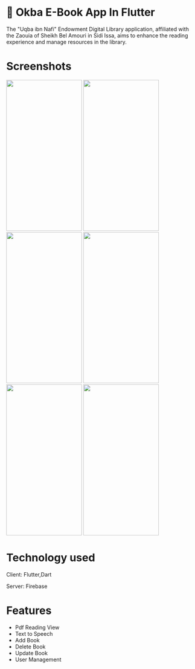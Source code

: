 # 📖 Okba E-Book App In Flutter
The "Uqba ibn Nafi" Endowment Digital Library application, affiliated with the Zaouia of Sheikh Bel Amouri in Sidi Issa, aims to enhance the reading experience and manage resources in the library.

# Screenshots
<div>
   <img src="https://github.com/OTK-98/Okba-Ebook-App/assets/90848942/7a46d7c7-ee89-4f50-ab3f-1148d3a344c1.png" width="200" height="400" />
   <img src="https://github.com/OTK-98/Okba-Ebook-App/assets/90848942/e5fd2dc9-a178-42bf-a550-d57afd236d3c.png" width="200" height="400" />
   <img src="https://github.com/OTK-98/Okba-Ebook-App/assets/90848942/ce611513-ffce-42cf-96e8-9e1d87afe6b2.png" width="200" height="400" />
   <img src="https://github.com/OTK-98/Okba-Ebook-App/assets/90848942/55474831-1874-42ee-8671-5f54f01cb854.png" width="200" height="400" />
   <img src="https://github.com/OTK-98/Okba-Ebook-App/assets/90848942/849e860b-799c-44fe-be7b-1729872a590c.png" width="200" height="400" />
   <img src="https://github.com/OTK-98/Okba-Ebook-App/assets/90848942/55226d83-cb36-46d7-b953-29f31680f1b9.png" width="200" height="400" />
</div>

# Technology used

Client: Flutter,Dart

Server: Firebase

# Features
- Pdf Reading View
- Text to Speech
- Add Book
- Delete Book
- Update Book
- User Management



